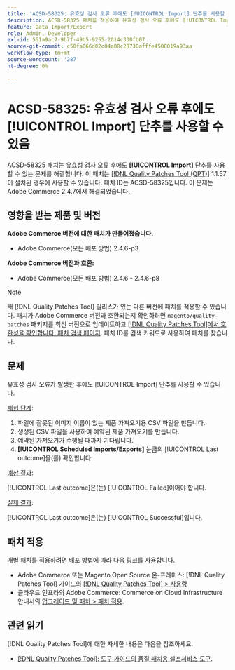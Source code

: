 ```yaml
---
title: 'ACSD-58325: 유효성 검사 오류 후에도 [!UICONTROL Import] 단추를 사용할 수 있음'
description: ACSD-58325 패치를 적용하여 유효성 검사 오류 후에도 [!UICONTROL Import] 단추를 사용할 수 있는 Adobe Commerce 문제를 해결합니다.
feature: Data Import/Export
role: Admin, Developer
exl-id: 551a9ac7-9b7f-49b5-9255-2014c330fb07
source-git-commit: c50fa066d02c04a08c28730afffe4508019a93aa
workflow-type: tm+mt
source-wordcount: '287'
ht-degree: 0%

---
```


# ACSD-58325: 유효성 검사 오류 후에도 [!UICONTROL Import] 단추를 사용할 수 있음

ACSD-58325 패치는 유효성 검사 오류 후에도 **[!UICONTROL Import]** 단추를 사용할 수 있는 문제를 해결합니다. 이 패치는 [[!DNL Quality Patches Tool (QPT)]](/help/tools/quality-patches-tool/quality-patches-tool-to-self-serve-quality-patches.md) 1.1.57이 설치된 경우에 사용할 수 있습니다. 패치 ID는 ACSD-58325입니다. 이 문제는 Adobe Commerce 2.4.7에서 해결되었습니다.

## 영향을 받는 제품 및 버전

**Adobe Commerce 버전에 대한 패치가 만들어졌습니다.**
* Adobe Commerce(모든 배포 방법) 2.4.6-p3

**Adobe Commerce 버전과 호환:**
* Adobe Commerce(모든 배포 방법) 2.4.6 - 2.4.6-p8

>[!NOTE]
>
>새 [!DNL Quality Patches Tool] 릴리스가 있는 다른 버전에 패치를 적용할 수 있습니다. 패치가 Adobe Commerce 버전과 호환되는지 확인하려면 `magento/quality-patches` 패키지를 최신 버전으로 업데이트하고 [[!DNL Quality Patches Tool]에서 호환성을 확인합니다. 패치 검색 페이지](https://experienceleague.adobe.com/tools/commerce-quality-patches/index.html?lang=ko). 패치 ID를 검색 키워드로 사용하여 패치를 찾습니다.

## 문제

유효성 검사 오류가 발생한 후에도 [!UICONTROL Import] 단추를 사용할 수 있습니다.

<u>재현 단계</u>:

1. 파일에 잘못된 이미지 이름이 있는 제품 가져오기용 CSV 파일을 만듭니다.
1. 생성된 CSV 파일을 사용하여 예약된 제품 가져오기를 만듭니다.
1. 예약된 가져오기가 수행될 때까지 기다립니다.
1. **[!UICONTROL Scheduled Imports/Exports]** 눈금의 [!UICONTROL Last outcome]을(를) 확인합니다.

<u>예상 결과</u>:

[!UICONTROL Last outcome]은(는) [!UICONTROL Failed]이어야 합니다.

<u>실제 결과</u>:

[!UICONTROL Last outcome]은(는) [!UICONTROL Successful]입니다.

## 패치 적용

개별 패치를 적용하려면 배포 방법에 따라 다음 링크를 사용합니다.

* Adobe Commerce 또는 Magento Open Source 온-프레미스: [!DNL Quality Patches Tool] 가이드의 [[!DNL Quality Patches Tool] > 사용량](/help/tools/quality-patches-tool/usage.md)
* 클라우드 인프라의 Adobe Commerce: Commerce on Cloud Infrastructure 안내서의 [업그레이드 및 패치 > 패치 적용](https://experienceleague.adobe.com/docs/commerce-cloud-service/user-guide/develop/upgrade/apply-patches.html?lang=ko).


## 관련 읽기

[!DNL Quality Patches Tool]에 대한 자세한 내용은 다음을 참조하세요.

* [[!DNL Quality Patches Tool]: 도구 가이드의 품질 패치용 셀프서비스 도구](/help/tools/quality-patches-tool/quality-patches-tool-to-self-serve-quality-patches.md).
